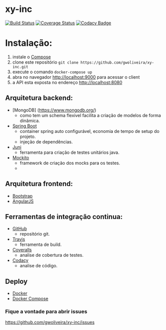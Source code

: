 # xy-inc

[![Build Status](https://travis-ci.org/gwoliveira/xy-inc.svg?branch=master)](https://travis-ci.org/gwoliveira/xy-inc) [![Coverage Status](https://coveralls.io/repos/github/gwoliveira/xy-inc/badge.svg?branch=master)](https://coveralls.io/github/gwoliveira/xy-inc?branch=master) [![Codacy Badge](https://api.codacy.com/project/badge/grade/4d83c12ea7414be4834b40e2408b5b82)](https://www.codacy.com/app/gwoliveira/xy-inc) 

# Instalação:
  1. instale o [Compose](https://docs.docker.com/compose/install/) 
  2. clone este repositório ```git clone https://github.com/gwoliveira/xy-inc.git```
  3. execute o comando ``` docker-compose up ``` 
  4. abra no navegador <http://localhost:9000> para acessar o client
  5. a API esta exposta no endereço <http://localhost:8080>

## Arquitetura backend:
  * [MongoDB] (https://www.mongodb.org/)
    * como tem um schema flexivel facilita a criação de modelos de forma dinâmica.
  * [Spring Boot](http://projects.spring.io/spring-boot/)
    * container spring auto configurável, economia de tempo de setup do projeto.
    * injeção de dependências.
  * [Juni](http://junit.org/)
    * ferramenta para criação de testes unitários java.
  * [Mockito](http://mockito.org/)
    * framework de criação dos mocks para os testes.
    * 
## Arquitetura frontend:
  * [Bootstrap](http://getbootstrap.com/)
  * [AngularJS](https://angularjs.org/)

## Ferramentas de integração continua:
  * [GitHub](https://github.com)
    * repositório git.
  * [Travis](https://travis-ci.org)
    * ferramenta de build.
  * [Coveralls](https://coveralls.io)
    * analise de cobertura de testes.
  * [Codacy](https://www.codacy.com)
    * analise de código.
    
## Deploy
  * [Docker](http://www.docker.com/)
  * [Docker Compose](http://www.docker.com/products/docker-compose)
 
### Fique a vontade para abrir issues 
<https://github.com/gwoliveira/xy-inc/issues>

